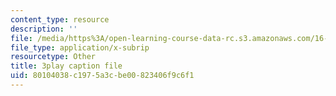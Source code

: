 ```yaml
---
content_type: resource
description: ''
file: /media/https%3A/open-learning-course-data-rc.s3.amazonaws.com/16-842-fundamentals-of-systems-engineering-fall-2015/80104038c1975a3cbe00823406f9c6f1_J_y2I09rj_I.vtt
file_type: application/x-subrip
resourcetype: Other
title: 3play caption file
uid: 80104038-c197-5a3c-be00-823406f9c6f1
---
```

